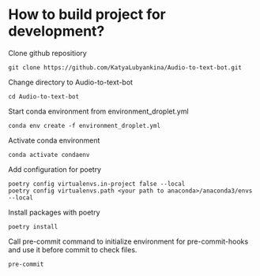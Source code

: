 # How to build project for development?
Clone github repositiory 
```Shell
git clone https://github.com/KatyaLubyankina/Audio-to-text-bot.git
```
Change directory to Audio-to-text-bot
```Shell
cd Audio-to-text-bot
```
Start conda environment from environment_droplet.yml
```Shell
conda env create -f environment_droplet.yml 
```
Activate conda environment
```Shell
conda activate condaenv
```
Add configuration for poetry
```Shell
poetry config virtualenvs.in-project false --local
poetry config virtualenvs.path <your path to anaconda>/anaconda3/envs --local
```
Install packages with poetry
```Shell
poetry install
```
Call pre-commit command to initialize environment for pre-commit-hooks and use it before commit to check files.
```Shell
pre-commit
```
